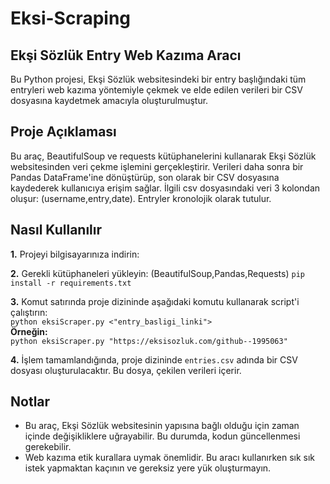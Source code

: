 # Eksi-Scraping
## Ekşi Sözlük Entry Web Kazıma Aracı

Bu Python projesi, Ekşi Sözlük websitesindeki bir entry başlığındaki tüm entryleri web kazıma yöntemiyle çekmek ve elde edilen verileri bir CSV dosyasına kaydetmek amacıyla oluşturulmuştur.

## Proje Açıklaması

Bu araç, BeautifulSoup ve requests kütüphanelerini kullanarak Ekşi Sözlük websitesinden veri çekme işlemini gerçekleştirir. Verileri daha sonra bir Pandas DataFrame'ine dönüştürüp, son olarak bir CSV dosyasına kaydederek kullanıcıya erişim sağlar. İlgili csv dosyasındaki veri 3 kolondan oluşur: (username,entry,date). Entryler kronolojik olarak tutulur.

## Nasıl Kullanılır

**1.** Projeyi bilgisayarınıza indirin:

**2.** Gerekli kütüphaneleri yükleyin: (BeautifulSoup,Pandas,Requests)
``pip install -r requirements.txt``

**3.** Komut satırında proje dizininde aşağıdaki komutu kullanarak script'i çalıştırın:  
 ``python eksiScraper.py <"entry_basligi_linki">``  
**Örneğin:**  
 ``python eksiScraper.py "https://eksisozluk.com/github--1995063"``  

**4.** İşlem tamamlandığında, proje dizininde `entries.csv` adında bir CSV dosyası oluşturulacaktır. Bu dosya, çekilen verileri içerir.

## Notlar
- Bu araç, Ekşi Sözlük websitesinin yapısına bağlı olduğu için zaman içinde değişikliklere uğrayabilir. Bu durumda, kodun güncellenmesi gerekebilir.
- Web kazıma etik kurallara uymak önemlidir. Bu aracı kullanırken sık sık istek yapmaktan kaçının ve gereksiz yere yük oluşturmayın.

